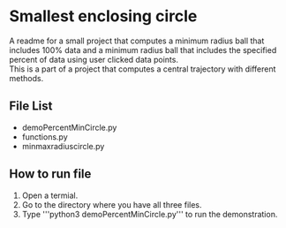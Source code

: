 # Smallest enclosing circle

A readme for a small project that computes a minimum radius ball that includes 100% data and a minimum radius ball that includes the specified percent of data using user clicked data points.  
This is a part of a project that computes a central trajectory with different methods.

## File List
* demoPercentMinCircle.py
* functions.py
* minmaxradiuscircle.py

## How to run file
1. Open a termial.
2. Go to the directory where you have all three files.
3. Type '''python3 demoPercentMinCircle.py''' to run the demonstration.
